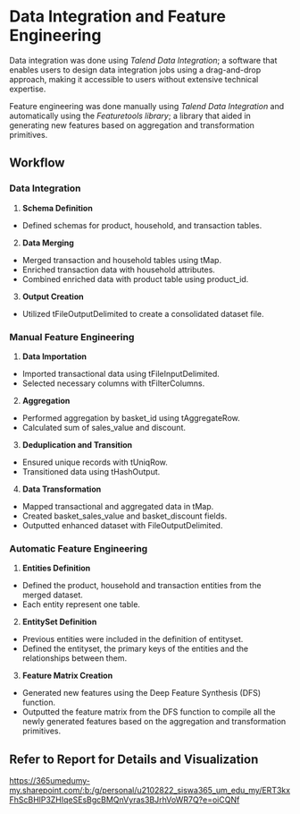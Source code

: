 # Data Integration and Feature Engineering
Data integration was done using *Talend Data Integration*; a software that enables users to design data integration jobs using a drag-and-drop approach, making it accessible to users without extensive technical expertise.

Feature engineering was done manually using *Talend Data Integration* and automatically using the *Featuretools library*; a library that aided in generating new features based on aggregation and transformation primitives. 

## Workflow

### Data Integration

1. **Schema Definition**
* Defined schemas for product, household, and transaction tables.

2. **Data Merging**
* Merged transaction and household tables using tMap.
* Enriched transaction data with household attributes.
* Combined enriched data with product table using product_id.

3. **Output Creation**
* Utilized tFileOutputDelimited to create a consolidated dataset file.

### Manual Feature Engineering

1. **Data Importation**
* Imported transactional data using tFileInputDelimited.
* Selected necessary columns with tFilterColumns.

2. **Aggregation**
* Performed aggregation by basket_id using tAggregateRow.
* Calculated sum of sales_value and discount.

3. **Deduplication and Transition**
* Ensured unique records with tUniqRow.
* Transitioned data using tHashOutput.

4. **Data Transformation**
* Mapped transactional and aggregated data in tMap.
* Created basket_sales_value and basket_discount fields.
* Outputted enhanced dataset with FileOutputDelimited.

### Automatic Feature Engineering

1. **Entities Definition**
* Defined the product, household and transaction entities from the merged dataset.
* Each entity represent one table.

2. **EntitySet Definition**
* Previous entities were included in the definition of entityset. 
* Defined the entityset, the primary keys of the entities and the relationships between them.

3. **Feature Matrix Creation**
* Generated new features using the Deep Feature Synthesis (DFS) function.
* Outputted the feature matrix from the DFS function to compile all the newly generated features based on the aggregation and transformation primitives. 

## Refer to Report for Details and Visualization
https://365umedumy-my.sharepoint.com/:b:/g/personal/u2102822_siswa365_um_edu_my/ERT3kxFhScBHlP3ZHIqeSEsBgcBMQnVyras3BJrhVoWR7Q?e=oiCQNf
